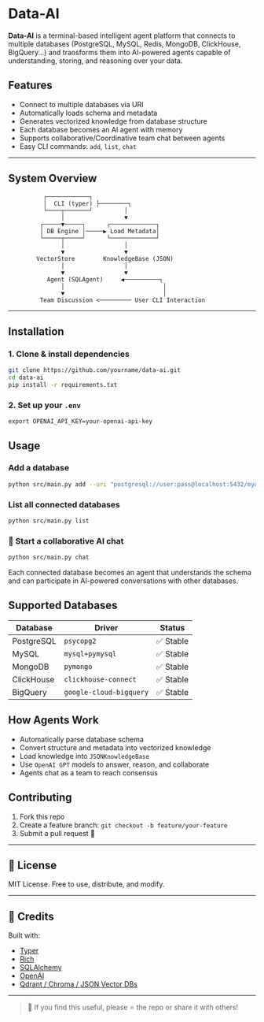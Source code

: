 # Data-AI

**Data-AI** is a terminal-based intelligent agent platform that connects to multiple databases (PostgreSQL, MySQL, Redis, MongoDB, ClickHouse, BigQuery...) and transforms them into AI-powered agents capable of understanding, storing, and reasoning over your data.

## Features

- Connect to multiple databases via URI
- Automatically loads schema and metadata
- Generates vectorized knowledge from database structure
- Each database becomes an AI agent with memory
- Supports collaborative/Coordinative team chat between agents
- Easy CLI commands: `add`, `list`, `chat`

---

## System Overview

```
          ┌────────────┐
          │  CLI (typer) ├────────┐
          └────┬───────┘         │
               │                 ▼
         ┌─────▼─────┐      ┌─────────────┐
         │ DB Engine │─────▶ Load Metadata│
         └─────┬─────┘      └─────────────┘
               │                 │
               ▼                 ▼
        VectorStore        KnowledgeBase (JSON)
               │                 │
               ▼                 ▼
           Agent (SQLAgent)     ◀──────────┐
               │                            │
               ▼                            │
         Team Discussion <───────── User CLI Interaction
```

---

## Installation

### 1. Clone & install dependencies
```bash
git clone https://github.com/yourname/data-ai.git
cd data-ai
pip install -r requirements.txt
```

### 2. Set up your `.env`
```env
export OPENAI_API_KEY=your-openai-api-key
```


## Usage

### Add a database
```bash
python src/main.py add --uri "postgresql://user:pass@localhost:5432/mydb"
```

### List all connected databases
```bash
python src/main.py list
```

### 💬 Start a collaborative AI chat
```bash
python src/main.py chat
```

Each connected database becomes an agent that understands the schema and can participate in AI-powered conversations with other databases.


## Supported Databases

| Database     | Driver                  | Status     |
|--------------|--------------------------|------------|
| PostgreSQL   | `psycopg2`               | ✅ Stable  |
| MySQL        | `mysql+pymysql`          | ✅ Stable  |
| MongoDB      | `pymongo`                | ✅ Stable  |
| ClickHouse   | `clickhouse-connect`     | ✅ Stable  |
| BigQuery     | `google-cloud-bigquery`  | ✅ Stable  |

## How Agents Work

- Automatically parse database schema
- Convert structure and metadata into vectorized knowledge
- Load knowledge into `JSONKnowledgeBase`
- Use `OpenAI GPT` models to answer, reason, and collaborate
- Agents chat as a team to reach consensus

## Contributing

1. Fork this repo
2. Create a feature branch: `git checkout -b feature/your-feature`
3. Submit a pull request 🙌

---

## 📄 License

MIT License. Free to use, distribute, and modify.

---

## 🙏 Credits

Built with:
- [Typer](https://github.com/tiangolo/typer)
- [Rich](https://github.com/Textualize/rich)
- [SQLAlchemy](https://www.sqlalchemy.org/)
- [OpenAI](https://platform.openai.com/)
- [Qdrant / Chroma / JSON Vector DBs](https://qdrant.tech/)

---

> 💫 If you find this useful, please ⭐ the repo or share it with others!
